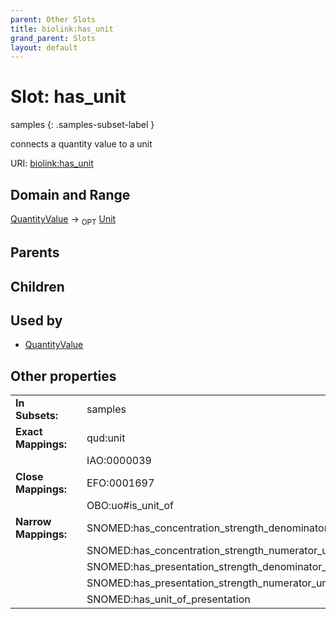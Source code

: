 ```yaml
---
parent: Other Slots
title: biolink:has_unit
grand_parent: Slots
layout: default
---
```


# Slot: has_unit

samples
{: .samples-subset-label }


connects a quantity value to a unit

URI: [biolink:has_unit](https://w3id.org/biolink/vocab/has_unit)

## Domain and Range

[QuantityValue](QuantityValue.md) ->  <sub>OPT</sub> [Unit](types/Unit.md)

## Parents


## Children


## Used by

 * [QuantityValue](QuantityValue.md)

## Other properties

|  |  |  |
| --- | --- | --- |
| **In Subsets:** | | samples |
| **Exact Mappings:** | | qud:unit |
|  | | IAO:0000039 |
| **Close Mappings:** | | EFO:0001697 |
|  | | OBO:uo#is_unit_of |
| **Narrow Mappings:** | | SNOMED:has_concentration_strength_denominator_unit |
|  | | SNOMED:has_concentration_strength_numerator_unit |
|  | | SNOMED:has_presentation_strength_denominator_unit |
|  | | SNOMED:has_presentation_strength_numerator_unit |
|  | | SNOMED:has_unit_of_presentation |

